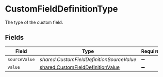 # CustomFieldDefinitionType

The type of the custom field.


## Fields

| Field                                                                                         | Type                                                                                          | Required                                                                                      | Description                                                                                   |
| --------------------------------------------------------------------------------------------- | --------------------------------------------------------------------------------------------- | --------------------------------------------------------------------------------------------- | --------------------------------------------------------------------------------------------- |
| `sourceValue`                                                                                 | *shared.CustomFieldDefinitionSourceValue*                                                     | :heavy_minus_sign:                                                                            | N/A                                                                                           |
| `value`                                                                                       | [shared.CustomFieldDefinitionValue](../../../sdk/models/shared/customfielddefinitionvalue.md) | :heavy_minus_sign:                                                                            | N/A                                                                                           |